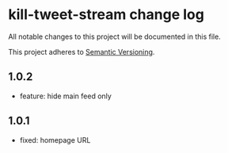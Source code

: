 # kill-tweet-stream change log

All notable changes to this project will be documented in this file.

This project adheres to [Semantic Versioning](http://semver.org/).

## 1.0.2
- feature: hide main feed only

## 1.0.1
- fixed: homepage URL
